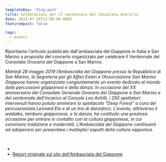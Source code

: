```yaml
---
templateKey: 'blog-post'
title: Celebrazioni per il ventennale del Consolato Onorario
date: 2019-07-28T12:00:00.000Z
featuredpost: false

tags:
  - eventi
---
```



Riportiamo l'articolo pubblicato dall'ambasciata del Giappone in Italia e San Marino a proposito del concerto organizzato per celebrare il Ventennale del Consolato Onorario del Giappone a San Marino. 

 *Martedì 28 maggio 2019 l’Ambasciata del Giappone presso la Repubblica di San Marino, la Segreteria per gli Affari Esteri e l’Associazione San Marino Giappone hanno organizzato congiuntamente un evento dedicato al mondo delle percussioni giapponesi e della danza.*  *In occasione del XX anniversario del Consolato Generale Onorario del Giappone a San Marino e del ventennale dell’incarico al Console Leo Achilli, i 250 spettatori intervenuti hanno potuto ammirare lo spettacolo “Deep Forest” a cura del percussionista Leonard Eto e di un trio di danzatrici.*  *L’evento, attraverso il wadaiko, tamburo giapponese, e la danza, ha costituito una preziosa occasione per entrare in contatto con la cultura giapponese, in cui convivono tradizione e modernità. L’Ambasciata del Giappone continuerà ad adoperarsi per presentare i molteplici aspetti della cultura nipponica.*    

 

   

 

  - 
 - [Report originale sul sito dell'Ambasciata del Giappone](https://www.it.emb-japan.go.jp/jointad/sm/it/00_000104.html) 
